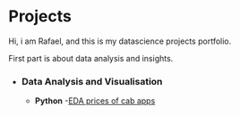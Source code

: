 # Projects
Hi, i am Rafael, and this is my datascience projects portfolio.

First part is about data analysis and insights.


- ### Data Analysis and Visualisation
	- __Python__
  -[EDA prices of cab apps](https://github.com/rafacapu/DataScience_projects/blob/main/an%C3%A1lise%20corridas.ipynb)
